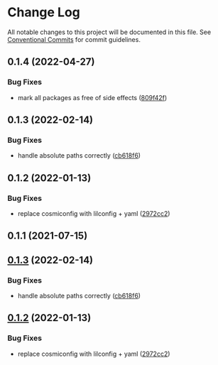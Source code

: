 # Change Log

All notable changes to this project will be documented in this file.
See [Conventional Commits](https://conventionalcommits.org) for commit guidelines.

## 0.1.4 (2022-04-27)

### Bug Fixes

- mark all packages as free of side effects ([809f42f](https://gitlab.bluecatlabs.net/bluecat-uiux/l10n-packages/commit/809f42f77e2ce31287cd78f599f2e67154b50a84))

## 0.1.3 (2022-02-14)

### Bug Fixes

- handle absolute paths correctly ([cb618f6](https://gitlab.bluecatlabs.net/bluecat-uiux/l10n-packages/commit/cb618f6822e880bac3731c8bfa4744cb0d13cd7a))

## 0.1.2 (2022-01-13)

### Bug Fixes

- replace cosmiconfig with lilconfig + yaml ([2972cc2](https://gitlab.bluecatlabs.net/bluecat-uiux/l10n-packages/commit/2972cc2d17fa428f1b6ea8d6977461c87bc3c5cf))

## 0.1.1 (2021-07-15)

## [0.1.3](https://gitlab.bluecatlabs.net/bluecat-uiux/l10n-packages/compare/v0.1.2...v0.1.3) (2022-02-14)

### Bug Fixes

- handle absolute paths correctly ([cb618f6](https://gitlab.bluecatlabs.net/bluecat-uiux/l10n-packages/commit/cb618f6822e880bac3731c8bfa4744cb0d13cd7a))

## [0.1.2](https://gitlab.bluecatlabs.net/bluecat-uiux/l10n-packages/compare/v0.1.1...v0.1.2) (2022-01-13)

### Bug Fixes

- replace cosmiconfig with lilconfig + yaml ([2972cc2](https://gitlab.bluecatlabs.net/bluecat-uiux/l10n-packages/commit/2972cc2d17fa428f1b6ea8d6977461c87bc3c5cf))
